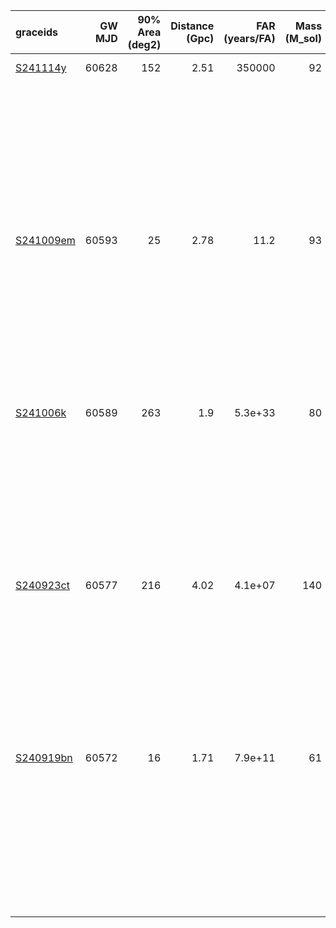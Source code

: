 | graceids                                                          |   GW MJD |   90% Area (deg2) |   Distance (Gpc) |   FAR (years/FA) |   Mass (M_sol) | gcnids                                                                      |   time |   probability | start                   | cadence    |
|:------------------------------------------------------------------|---------:|------------------:|-----------------:|-----------------:|---------------:|:----------------------------------------------------------------------------|-------:|--------------:|:------------------------|:-----------|
| [S241114y](https://gracedb.ligo.org/superevents/S241114y/view/)   |    60628 |               152 |             2.51 |     350000       |             92 | [2024-11-14T02:47:11](https://fritz.science/gcn_events/2024-11-14T02:47:11) |   1140 |          0.86 | 2024-11-15T01:42:44.719 | 2024-11-22 |
|                                                                   |          |                   |                  |                  |                |                                                                             |        |               |                         | 2024-11-29 |
|                                                                   |          |                   |                  |                  |                |                                                                             |        |               |                         | 2024-12-06 |
|                                                                   |          |                   |                  |                  |                |                                                                             |        |               |                         | 2024-12-13 |
|                                                                   |          |                   |                  |                  |                |                                                                             |        |               |                         | 2024-12-25 |
|                                                                   |          |                   |                  |                  |                |                                                                             |        |               |                         | 2025-01-04 |
| [S241009em](https://gracedb.ligo.org/superevents/S241009em/view/) |    60593 |                25 |             2.78 |         11.2     |             93 | [2024-10-09T22:04:55](https://fritz.science/gcn_events/2024-10-09T22:04:55) |    120 |          0.76 | 2024-10-12T09:00:53.912 | 2024-10-19 |
|                                                                   |          |                   |                  |                  |                |                                                                             |        |               |                         | 2024-10-26 |
|                                                                   |          |                   |                  |                  |                |                                                                             |        |               |                         | 2024-11-02 |
|                                                                   |          |                   |                  |                  |                |                                                                             |        |               |                         | 2024-11-09 |
|                                                                   |          |                   |                  |                  |                |                                                                             |        |               |                         | 2024-11-21 |
|                                                                   |          |                   |                  |                  |                |                                                                             |        |               |                         | 2024-12-01 |
| [S241006k](https://gracedb.ligo.org/superevents/S241006k/view/)   |    60589 |               263 |             1.9  |          5.3e+33 |             80 | [2024-10-06T01:53:33](https://fritz.science/gcn_events/2024-10-06T01:53:33) |   1260 |          0.91 | 2024-10-06T02:20:20.960 | 2024-10-13 |
|                                                                   |          |                   |                  |                  |                |                                                                             |        |               |                         | 2024-10-20 |
|                                                                   |          |                   |                  |                  |                |                                                                             |        |               |                         | 2024-10-27 |
|                                                                   |          |                   |                  |                  |                |                                                                             |        |               |                         | 2024-11-03 |
|                                                                   |          |                   |                  |                  |                |                                                                             |        |               |                         | 2024-11-15 |
|                                                                   |          |                   |                  |                  |                |                                                                             |        |               |                         | 2024-11-25 |
| [S240923ct](https://gracedb.ligo.org/superevents/S240923ct/view/) |    60577 |               216 |             4.02 |          4.1e+07 |            140 | [2024-09-23T20:40:06](https://fritz.science/gcn_events/2024-09-23T20:40:06) |    720 |          0.73 | 2024-09-24T02:36:34.228 | 2024-10-01 |
|                                                                   |          |                   |                  |                  |                |                                                                             |        |               |                         | 2024-10-08 |
|                                                                   |          |                   |                  |                  |                |                                                                             |        |               |                         | 2024-10-15 |
|                                                                   |          |                   |                  |                  |                |                                                                             |        |               |                         | 2024-10-22 |
|                                                                   |          |                   |                  |                  |                |                                                                             |        |               |                         | 2024-11-03 |
|                                                                   |          |                   |                  |                  |                |                                                                             |        |               |                         | 2024-11-13 |
| [S240919bn](https://gracedb.ligo.org/superevents/S240919bn/view/) |    60572 |                16 |             1.71 |          7.9e+11 |             61 | [nan](https://fritz.science/gcn_events/nan)                                 |    180 |          0.9  | 2024-09-19T06:21:30.794 | 2024-09-26 |
|                                                                   |          |                   |                  |                  |                |                                                                             |        |               |                         | 2024-10-03 |
|                                                                   |          |                   |                  |                  |                |                                                                             |        |               |                         | 2024-10-10 |
|                                                                   |          |                   |                  |                  |                |                                                                             |        |               |                         | 2024-10-17 |
|                                                                   |          |                   |                  |                  |                |                                                                             |        |               |                         | 2024-10-29 |
|                                                                   |          |                   |                  |                  |                |                                                                             |        |               |                         | 2024-11-08 |